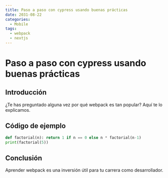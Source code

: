 ```yaml
---
title: Paso a paso con cypress usando buenas prácticas
date: 2031-08-22
categories:
  - Mobile
tags:
  - webpack
  - nextjs
---
```


# Paso a paso con cypress usando buenas prácticas

## Introducción

¿Te has preguntado alguna vez por qué webpack es tan popular? Aquí te lo explicamos.

## Código de ejemplo

```python
def factorial(n): return 1 if n == 0 else n * factorial(n-1)
print(factorial(5))
```

## Conclusión

Aprender webpack es una inversión útil para tu carrera como desarrollador.